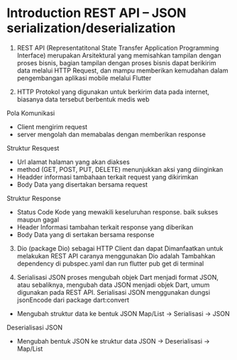 # Introduction REST API – JSON serialization/deserialization

1. REST API (Representatitonal State Transfer Application Programming Interface) merupakan Arsitektural yang memisahkan tampilan dengan proses bisnis, bagian tampilan dengan proses bisnis dapat berikirim data melalui HTTP Request, dan mampu memberikan kemudahan dalam pengembangan aplikasi mobile melalui Flutter

2. HTTP Protokol yang digunakan untuk berkirim data pada internet, biasanya data tersebut berbentuk medis web

Pola Komunikasi 
- Client mengirim request
- server mengolah dan memabalas dengan memberikan response

Struktur Resquest
- Url alamat halaman yang akan diakses
- method (GET, POST, PUT, DELETE) menunjukkan aksi yang diinginkan
- Headder informasi tambahaan terkait request yang dikirimkan
- Body Data yang disertakan bersama request

Struktur Response
- Status Code Kode yang mewakili keseluruhan response. baik sukses maupun gagal
- Header Informasi tambahan terkait response yang diberikan
- Body Data yang di sertakan bersama response

3. Dio (package Dio) sebagai HTTP Client dan dapat Dimanfaatkan untuk melakukan REST API
caranya menggunakan Dio adalah Tambahkan dependency di pubspec.yaml dan run flutter pub get di terminal 

4. Serialisasi JSON proses mengubah objek Dart menjadi format JSON, atau sebaliknya, mengubah data JSON menjadi objek Dart, umum digunakan pada REST API. Serialisasi JSON menggunakan dungsi jsonEncode dari package dart:convert

- Mengubah struktur data ke bentuk JSON
Map/List -> Serialisasi -> JSON

Deserialisasi JSON 
- Mengubah bentuk JSON ke struktur data
JSON -> Deserialisasi -> Map/List